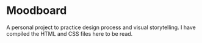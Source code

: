 # Moodboard
A personal project to practice design process and visual storytelling. I have compiled the HTML and CSS files here to be read. 
